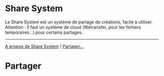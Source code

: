 # Share System

Le Share System est un système de partage de créations, facile à utiliser.<br>
Attention : Il faut un système de cloud (Wetransfer, pour les fichiers temporaires...) pour certains partages.<br><hr>
[A propos de Share System](about.html) | [Partager...](#Share)<br>


<div id="Share"><h1>Partager</h1></div>
